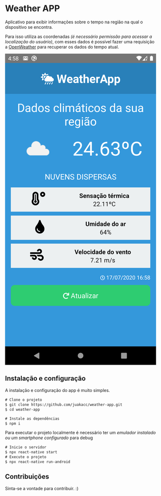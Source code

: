 # Weather APP

Aplicativo para exibir informações sobre o tempo na região na qual o dispositivo se encontra.

Para isso utiliza as coordenadas _(é necessário permissão para acessar a localização do usuário)_, com esses dados é possível fazer uma requisição a [OpenWeather](https://openweathermap.org/api) para recuperar os dados do tempo atual.

![Home Screen](./docs/screenshot.png)

## Instalação e configuração

A instalação e configuração do app é muito simples.

```shell
# Clone o projeto
$ git clone https://github.com/juakacc/weather-app.git
$ cd weather-app
```

```shell
# Instale as dependências
$ npm i
```

Para executar o projeto localmente é necessário ter um _emulador instalado ou um smartphone configurado_ para debug

```shell
# Inicie o servidor
$ npx react-native start
# Execute o projeto
$ npx react-native run-android
```

## Contribuições

Sinta-se a vontade para contribuir. :)
